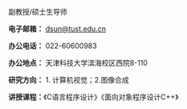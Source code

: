 



副教授/硕士生导师 

**电子邮箱：** dsun@tust.edu.cn

**办公电话：** 022-60600983

**办公地点：** 天津科技大学滨海校区西院8-110

**研究方向：** 1. 计算机视觉；2.图像合成

**讲授课程：**《C语言程序设计》《面向对象程序设计C++》
